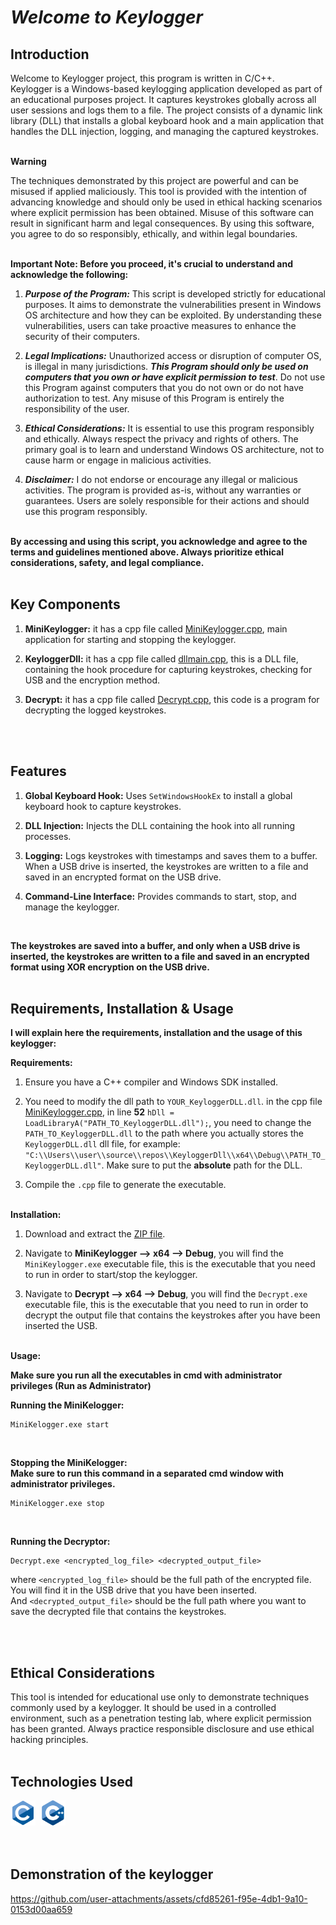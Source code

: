 # ***Welcome to Keylogger***



## Introduction

Welcome to Keylogger project, this program is written in C/C++. <br>
Keylogger is a Windows-based keylogging application developed as part of an educational purposes project. It captures keystrokes globally across all user sessions and logs them to a file. The project consists of a dynamic link library (DLL) that installs a global keyboard hook and a main application that handles the DLL injection, logging, and managing the captured keystrokes. <br><br>


**Warning**

The techniques demonstrated by this project are powerful and can be misused if applied maliciously. This tool is provided with the intention of advancing knowledge and should only be used in ethical hacking scenarios where explicit permission has been obtained. Misuse of this software can result in significant harm and legal consequences. By using this software, you agree to do so responsibly, ethically, and within legal boundaries.<br><br>


**Important Note: Before you proceed, it's crucial to understand and acknowledge the following:**

1. ***Purpose of the Program:*** This script is developed strictly for educational purposes. It aims to demonstrate the vulnerabilities present in Windows OS architecture and how they can be exploited. By understanding these vulnerabilities, users can take proactive measures to enhance the security of their computers.
   
2. ***Legal Implications:*** Unauthorized access or disruption of computer OS, is illegal in many jurisdictions. ***This Program should only be used on computers that you own or have explicit permission to test***. Do not use this Program against computers that you do not own or do not have authorization to test. Any misuse of this Program is entirely the responsibility of the user.

3. ***Ethical Considerations:*** It is essential to use this program responsibly and ethically. Always respect the privacy and rights of others. The primary goal is to learn and understand Windows OS architecture, not to cause harm or engage in malicious activities.

4. ***Disclaimer:*** I do not endorse or encourage any illegal or malicious activities. The program is provided as-is, without any warranties or guarantees. Users are solely responsible for their actions and should use this program responsibly. <br><br>


**By accessing and using this script, you acknowledge and agree to the terms and guidelines mentioned above. Always prioritize ethical considerations, safety, and legal compliance.**
<br><br>




## Key Components

1. **MiniKeylogger:** it has a cpp file called [MiniKeylogger.cpp](https://github.com/eliyaballout/Keylogger/blob/main/MiniKeylogger/MiniKeylogger/MiniKeylogger.cpp), main application for starting and stopping the keylogger.

2. **KeyloggerDll:** it has a cpp file called [dllmain.cpp](https://github.com/eliyaballout/Keylogger/blob/main/KeyloggerDll/KeyloggerDll/dllmain.cpp), this is a DLL file, containing the hook procedure for capturing keystrokes, checking for USB and the encryption method.

3. **Decrypt:** it has a cpp file called [Decrypt.cpp](https://github.com/eliyaballout/Keylogger/blob/main/Decrypt/Decrypt/Decrypt.cpp), this code is a program for decrypting the logged keystrokes.

<br><br>




## Features

1. **Global Keyboard Hook:** Uses `SetWindowsHookEx` to install a global keyboard hook to capture keystrokes.

2. **DLL Injection:** Injects the DLL containing the hook into all running processes.

3. **Logging:** Logs keystrokes with timestamps and saves them to a buffer. When a USB drive is inserted, the keystrokes are written to a file and saved in an encrypted format on the USB drive.

4. **Command-Line Interface:** Provides commands to start, stop, and manage the keylogger.

<br>

**The keystrokes are saved into a buffer, and only when a USB drive is inserted, the keystrokes are written to a file and saved in an encrypted format using XOR encryption on the USB drive.**
<br><br>




## Requirements, Installation & Usage

**I will explain here the requirements, installation and the usage of this keylogger:** <br>

**Requirements:**
1. Ensure you have a C++ compiler and Windows SDK installed. <br>

2. You need to modify the dll path to `YOUR_KeyloggerDLL.dll`. in the cpp file [MiniKeylogger.cpp](https://github.com/eliyaballout/Keylogger/blob/main/MiniKeylogger/MiniKeylogger/MiniKeylogger.cpp), in line **52** `hDll = LoadLibraryA("PATH_TO_KeyloggerDLL.dll");`, you need to change the `PATH_TO_KeyloggerDLL.dll` to the path where you actually stores the `KeyloggerDLL.dll` dll file, for example: `"C:\\Users\\user\\source\\repos\\KeyloggerDll\\x64\\Debug\\PATH_TO_KeyloggerDLL.dll"`. Make sure to put the **absolute** path for the DLL. <br>

3. Compile the `.cpp` file to generate the executable. <br><br>


**Installation:**
1. Download and extract the [ZIP file](https://github.com/eliyaballout/Keylogger/archive/refs/heads/main.zip).<br>

2. Navigate to **MiniKeylogger --> x64 --> Debug**, you will find the `MiniKeylogger.exe` executable file, this is the executable that you need to run in order to start/stop the keylogger.<br>

3. Navigate to **Decrypt --> x64 --> Debug**, you will find the `Decrypt.exe` executable file, this is the executable that you need to run in order to decrypt the output file that contains the keystrokes after you have been inserted the USB. <br><br>


**Usage:**

**Make sure you run all the executables in cmd with administrator privileges (Run as Administrator)** <br>

**Running the MiniKelogger:**

```
MiniKelogger.exe start
```
<br>

**Stopping the MiniKelogger:** <br>
**Make sure to run this command in a separated cmd window with administrator privileges.**
```
MiniKelogger.exe stop
```
<br>

**Running the Decryptor:**
```
Decrypt.exe <encrypted_log_file> <decrypted_output_file>
```
where `<encrypted_log_file>` should be the full path of the encrypted file. You will find it in the USB drive that you have been inserted.<br>
And `<decrypted_output_file>` should be the full path where you want to save the decrypted file that contains the keystrokes.

<br><br>




## Ethical Considerations

This tool is intended for educational use only to demonstrate techniques commonly used by a keylogger. It should be used in a controlled environment, such as a penetration testing lab, where explicit permission has been granted. Always practice responsible disclosure and use ethical hacking principles.<br><br>




## Technologies Used
<img src="https://github.com/devicons/devicon/blob/master/icons/c/c-original.svg" title="c" alt="c" width="40" height="40"/>&nbsp;
<img src="https://github.com/devicons/devicon/blob/master/icons/cplusplus/cplusplus-original.svg" title="c++" alt="c++" width="40" height="40"/>&nbsp;
<br><br><br>




## Demonstration of the keylogger

https://github.com/user-attachments/assets/cfd85261-f95e-4db1-9a10-0153d00aa659

<br>
